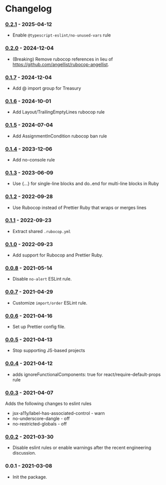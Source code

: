 # Changelog

### [0.2.1](https://github.com/angellist/eslint-config-angellist/compare/0.2.0...0.2.1) - 2025-04-12

* Enable `@typescript-eslint/no-unused-vars` rule

### [0.2.0](https://github.com/angellist/eslint-config-angellist/compare/0.1.7...0.2.0) - 2024-12-04

* (Breaking) Remove rubocop references in lieu of https://github.com/angellist/rubocop-angellist.

### [0.1.7](https://github.com/angellist/eslint-config-angellist/compare/0.1.6...0.1.7) - 2024-12-04

* Add @ import group for Treasury

### [0.1.6](https://github.com/angellist/eslint-config-angellist/compare/0.1.5...0.1.6) - 2024-10-01

* Add Layout/TrailingEmptyLines rubocop rule

### [0.1.5](https://github.com/angellist/eslint-config-angellist/compare/0.1.4...0.1.5) - 2024-07-04

* Add AssignmentInCondition rubocop ban rule

### [0.1.4](https://github.com/angellist/eslint-config-angellist/compare/0.1.3...0.1.4) - 2023-12-06

* Add no-console rule

### [0.1.3](https://github.com/angellist/eslint-config-angellist/compare/0.1.1...0.1.3) - 2023-06-09

* Use {...} for single-line blocks and do..end for multi-line blocks in Ruby

### [0.1.2](https://github.com/angellist/eslint-config-angellist/compare/0.1.1...0.1.2) - 2022-09-28

* Use Rubocop instead of Prettier Ruby that wraps or merges lines

### [0.1.1](https://github.com/angellist/eslint-config-angellist/compare/0.1.0...0.1.1) - 2022-09-23

* Extract shared `.rubocop.yml`

### [0.1.0](https://github.com/angellist/eslint-config-angellist/compare/0.0.8...0.1.0) - 2022-09-23

* Add support for Rubocop and Prettier Ruby.

### [0.0.8](https://github.com/angellist/eslint-config-angellist/compare/0.0.7...0.0.8) - 2021-05-14

* Disable `no-alert` ESLint rule.

### [0.0.7](https://github.com/angellist/eslint-config-angellist/compare/0.0.6...0.0.7) - 2021-04-29

* Customize `import/order` ESLint rule.

### [0.0.6](https://github.com/angellist/eslint-config-angellist/compare/0.0.5...0.0.6) - 2021-04-16

* Set up Prettier config file.

### [0.0.5](https://github.com/angellist/eslint-config-angellist/compare/0.0.4...0.0.5) - 2021-04-13

* Stop supporting JS-based projects

### [0.0.4](https://github.com/angellist/eslint-config-angellist/compare/0.0.3...0.0.4) - 2021-04-12

* adds ignoreFunctionalComponents: true for react/require-default-props rule

### [0.0.3](https://github.com/angellist/eslint-config-angellist/compare/0.0.2...0.0.3) - 2021-04-07

Adds the following changes to eslint rules
* jsx-a11y/label-has-associated-control - warn
* no-underscore-dangle - off
* no-restricted-globals - off

### [0.0.2](https://github.com/angellist/eslint-config-angellist/compare/0.0.1...0.0.2) - 2021-03-30

* Disable eslint rules or enable warnings after the recent engineering discussion.

### 0.0.1 - 2021-03-08

* Init the package.
